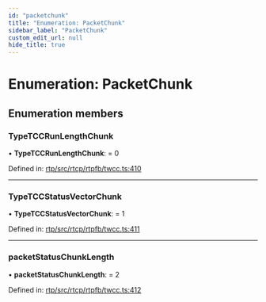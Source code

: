 ```yaml
---
id: "packetchunk"
title: "Enumeration: PacketChunk"
sidebar_label: "PacketChunk"
custom_edit_url: null
hide_title: true
---
```


# Enumeration: PacketChunk

## Enumeration members

### TypeTCCRunLengthChunk

• **TypeTCCRunLengthChunk**: = 0

Defined in: [rtp/src/rtcp/rtpfb/twcc.ts:410](https://github.com/shinyoshiaki/werift-webrtc/blob/4277d59/packages/rtp/src/rtcp/rtpfb/twcc.ts#L410)

___

### TypeTCCStatusVectorChunk

• **TypeTCCStatusVectorChunk**: = 1

Defined in: [rtp/src/rtcp/rtpfb/twcc.ts:411](https://github.com/shinyoshiaki/werift-webrtc/blob/4277d59/packages/rtp/src/rtcp/rtpfb/twcc.ts#L411)

___

### packetStatusChunkLength

• **packetStatusChunkLength**: = 2

Defined in: [rtp/src/rtcp/rtpfb/twcc.ts:412](https://github.com/shinyoshiaki/werift-webrtc/blob/4277d59/packages/rtp/src/rtcp/rtpfb/twcc.ts#L412)
